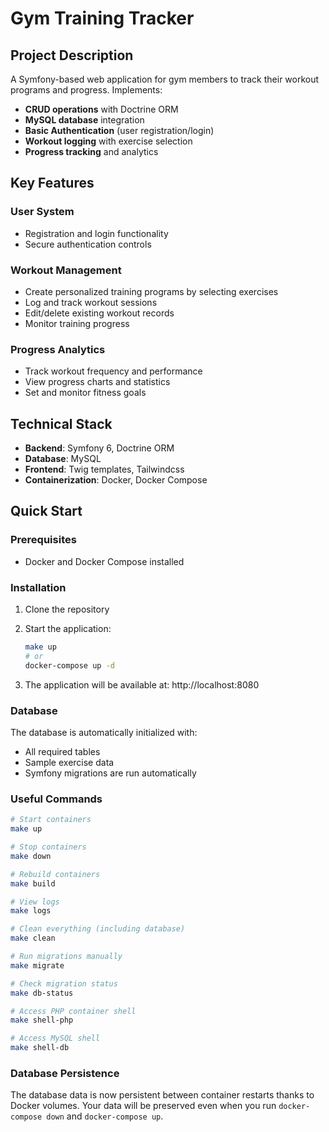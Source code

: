 # Gym Training Tracker

## Project Description

A Symfony-based web application for gym members to track their workout programs and progress. Implements:

- **CRUD operations** with Doctrine ORM
- **MySQL database** integration
- **Basic Authentication** (user registration/login)
- **Workout logging** with exercise selection
- **Progress tracking** and analytics

## Key Features

### User System

- Registration and login functionality
- Secure authentication controls

### Workout Management

- Create personalized training programs by selecting exercises
- Log and track workout sessions
- Edit/delete existing workout records
- Monitor training progress

### Progress Analytics

- Track workout frequency and performance
- View progress charts and statistics
- Set and monitor fitness goals

## Technical Stack

- **Backend**: Symfony 6, Doctrine ORM
- **Database**: MySQL
- **Frontend**: Twig templates, Tailwindcss
- **Containerization**: Docker, Docker Compose

## Quick Start

### Prerequisites

- Docker and Docker Compose installed

### Installation

1. Clone the repository
2. Start the application:

   ```bash
   make up
   # or
   docker-compose up -d
   ```

3. The application will be available at: http://localhost:8080

### Database

The database is automatically initialized with:

- All required tables
- Sample exercise data
- Symfony migrations are run automatically

### Useful Commands

```bash
# Start containers
make up

# Stop containers
make down

# Rebuild containers
make build

# View logs
make logs

# Clean everything (including database)
make clean

# Run migrations manually
make migrate

# Check migration status
make db-status

# Access PHP container shell
make shell-php

# Access MySQL shell
make shell-db
```

### Database Persistence

The database data is now persistent between container restarts thanks to Docker volumes. Your data will be preserved even when you run `docker-compose down` and `docker-compose up`.
